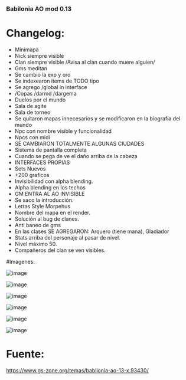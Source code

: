 ### Babilonia AO mod 0.13

# Changelog:

* Minimapa
* Nick siempre visible
* Clan siempre visible /Avisa al clan cuando muere alguien/
* Gms meditan
* Se cambio la exp y oro
* Se indexearon items de TODO tipo
* Se agrego /global in interface
* /Copas /darmd /dargema
* Duelos por el mundo
* Sala de agite
* Sala de torneo
* Se quitaron mapas innecesarios y se modificaron en la biografía del mundo
* Npc con nombre visible y funcionalidad
* Npcs con midi
* SE CAMBIARON TOTALMENTE ALGUNAS CIUDADES
* Sistema de pantalla completa
* Cuando se pega de ve el daño arriba de la cabeza
* INTERFACES PROPIAS
* Sets Nuevos
* +200 graficos
* Invisibilidad con alpha blending.
* Alpha blending en los techos
* GM ENTRA AL AO INVISIBLE
* Se saco la introducción.
* Letras Style Morpehus
* Nombre del mapa en el render.
* Solución al bug de clanes.
* Anti baneo de gms
* En las clases SE AGREGARON: Arquero (tiene mana), Gladiador
* Stats arriba del personaje al pasar de nivel.
* Nivel máximo 50.
* Compañeros del clan se ven visibles.

#Imagenes:

![image](https://github.com/Comunidad-Winter/BabiloniaAO/assets/1338437/5d0b6e63-c0d3-4ef4-852c-fd0e06b26e1d)

![image](https://github.com/Comunidad-Winter/BabiloniaAO/assets/1338437/5f5bb1ec-80eb-42b7-833c-6f6851ddbd0d)

![image](https://github.com/Comunidad-Winter/BabiloniaAO/assets/1338437/7cfff446-108d-490e-9f44-1a9653e18967)

![image](https://github.com/Comunidad-Winter/BabiloniaAO/assets/1338437/4012f635-4b18-4fd2-830a-457b8c1e6ebe)

![image](https://github.com/Comunidad-Winter/BabiloniaAO/assets/1338437/ed670986-5f16-4c7f-8d07-5c5b57565126)

![image](https://github.com/Comunidad-Winter/BabiloniaAO/assets/1338437/2ed3c0d6-2ef0-4c6f-b207-d8e140a9c824)


# Fuente:
https://www.gs-zone.org/temas/babilonia-ao-13-x.93430/
